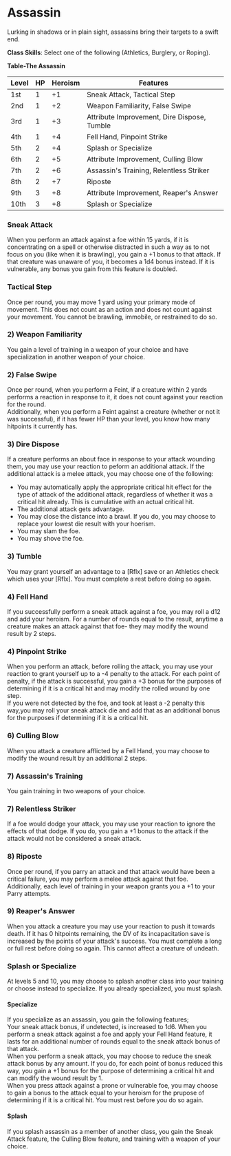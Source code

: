 # Assassin
Lurking in shadows or in plain sight, assassins bring their targets to a swift end. 

**Class Skills**: Select one of the following (Athletics, Burglery, or Roping).

**Table-The Assassin**

| Level | HP | Heroism  | Features                                          |
|-------|----|----------|---------------------------------------------------|
| 1st   | 1  |    +1    | Sneak Attack, Tactical Step                       |
| 2nd   | 1  |    +2    | Weapon Familiarity, False Swipe                   |
| 3rd   | 1  |    +3    | Attribute Improvement, Dire Dispose, Tumble       |
| 4th   | 1  |    +4    | Fell Hand, Pinpoint Strike                        |
| 5th   | 2  |    +4    | Splash or Specialize                              |
| 6th   | 2  |    +5    | Attribute Improvement, Culling Blow               |
| 7th   | 2  |    +6    | Assassin's Training, Relentless Striker           |
| 8th   | 2  |    +7    | Riposte                                           |
| 9th   | 3  |    +8    | Attribute Improvement, Reaper's Answer            |
| 10th  | 3  |    +8    | Splash or Specialize                              |


### Sneak Attack
When you perform an attack against a foe within 15 yards, if it is concentrating on a spell or otherwise distracted in such a way as to not focus on you (like when it is brawling), you gain a +1 bonus to that attack. If that creature was unaware of you, it becomes a 1d4 bonus instead. If it is vulnerable, any bonus you gain from this feature is doubled.

### Tactical Step
Once per round, you may move 1 yard using your primary mode of movement. This does not count as an action and does not count against your movement. You cannot be brawling, immobile, or restrained to do so.

### 2) Weapon Familiarity
You gain a level of training in a weapon of your choice and have specialization in another weapon of your choice.

### 2) False Swipe
Once per round, when you perform a Feint, if a creature within 2 yards performs a reaction in response to it, it does not count against your reaction for the round.  
Additionally, when you perform a Feint against a creature (whether or not it was successful), if it has fewer HP than your level, you know how many hitpoints it currently has.

### 3) Dire Dispose
If a creature performs an about face in response to your attack wounding them, you may use your reaction to peform an additional attack. If the additional attack is a melee attack, you may choose one of the following:
* You may automatically apply the appropriate critical hit effect for the type of attack of the additional attack, regardless of whether it was a critical hit already. This is cumulative with an actual critical hit.
* The additional attack gets advantage.
* You may close the distance into a brawl. If you do, you may choose to replace your lowest die result with your hoerism.
* You may slam the foe.
* You may shove the foe.

### 3) Tumble
You may grant yourself an advantage to a [Rflx] save or an Athletics check which uses your [Rflx]. You must complete a rest before doing so again.

### 4) Fell Hand
If you successfully perform a sneak attack against a foe, you may roll a d12 and add your heroism. For a number of rounds equal to the result, anytime a creature makes an attack against that foe- they may modify the wound result by 2 steps.

### 4) Pinpoint Strike
When you perform an attack, before rolling the attack, you may use your reaction to grant yourself up to a -4 penalty to the attack. For each point of penalty, if the attack is successful, you gain a +3 bonus for the purposes of determining if it is a critical hit and may modify the rolled wound by one step.  
If you were not detected by the foe, and took at least a -2 penalty this way,you may roll your sneak attack die and add that as an additional bonus for the purposes if determining if it is a critical hit.

### 6) Culling Blow
When you attack a creature afflicted by a Fell Hand, you may choose to modify the wound result by an additional 2 steps.

### 7) Assassin's Training
You gain training in two weapons of your choice.

### 7) Relentless Striker
If a foe would dodge your attack, you may use your reaction to ignore the effects of that dodge. If you do, you gain a +1 bonus to the attack if the attack would not be considered a sneak attack.

### 8) Riposte
Once per round, if you parry an attack and that attack would have been a critical failure, you may perform a melee attack against that foe.  
Additionally, each level of training in your weapon grants you a +1 to your Parry attempts.

### 9) Reaper's Answer
When you attack a creature you may use your reaction to push it towards death. If it has 0 hitpoints remaining, the DV of its incapacitation save is increased by the points of your attack's success. You must complete a long or full rest before doing so again. This cannot affect a creature of undeath.

### Splash or Specialize
At levels 5 and 10, you may choose to splash another class into your training or choose instead to specialize. If you already specialized, you must splash.

#### Specialize
If you specialize as an assassin, you gain the following features;  
Your sneak attack bonus, if undetected, is increased to 1d6. 
When you perform a sneak attack against a foe and apply your Fell Hand feature, it lasts for an additional number of rounds equal to the sneak attack bonus of that attack.  
When you perform a sneak attack, you may choose to reduce the sneak attack bonus by any amount. If you do, for each point of bonus reduced this way, you gain a +1 bonus for the purpose of determining a critical hit and can modify the wound result by 1.  
When you press attack against a prone or vulnerable foe, you may choose to gain a bonus to the attack equal to your heroism for the prupose of determining if it is a critical hit. You must rest before you do so again.

#### Splash
If you splash assassin as a member of another class, you gain the Sneak Attack feature, the Culling Blow feature, and training with a weapon of your choice.

